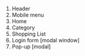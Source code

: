 1. Header
2. Mobile menu
3. Home
4. Category
5. Shopping List
6. Login form [modal window]
7. Pop-up [modal]
